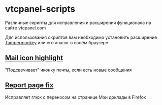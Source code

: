 # vtcpanel-scripts
Различные скрипты для исправления и расширения функционала на сайте vtcpanel.com

Для использования скриптов вам необходимо установить расширение [Tampermonkey](https://tampermonkey.net/) или его аналог в своём браузере

## [Mail icon highlight](mail_notify.user.js)
"Подсвечивает" иконку почты, если есть новые сообщения

## [Report page fix](report_fix.user.js)
Исправляет глюк с переносом на странице Мои доклады в Firefox
